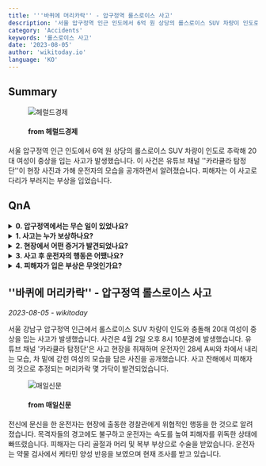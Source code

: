 ```yaml
---
title: '''바퀴에 머리카락'' - 압구정역 롤스로이스 사고'
description: '서울 압구정역 인근 인도에서 6억 원 상당의 롤스로이스 SUV 차량이 인도로 추락해 20대 여성이 중상을 입는 사고가 발생했습니다. 이 사건은 유튜브 채널 ''카라큘라 탐정단''이 현장 사진과 가해 운전자의 모습을 공개하면서 알려졌습니다. 피해자는 이 사고로 다리가 부러지는 부상을 입었습니다.'
category: 'Accidents'
keywords: '롤스로이스 사고'
date: '2023-08-05'
author: 'wikitoday.io'
language: 'KO'
---
```


## Summary



<figure>
    <img src="http://res.heraldm.com/content/image/2023/08/03/20230803000139_p.jpg" alt="헤럴드경제" />
    <figcaption>
        <h4> from 헤럴드경제</h4>
    </figcaption>
</figure>


서울 압구정역 인근 인도에서 6억 원 상당의 롤스로이스 SUV 차량이 인도로 추락해 20대 여성이 중상을 입는 사고가 발생했습니다. 이 사건은 유튜브 채널 ''카라큘라 탐정단''이 현장 사진과 가해 운전자의 모습을 공개하면서 알려졌습니다. 피해자는 이 사고로 다리가 부러지는 부상을 입었습니다.


## QnA


<details>
    <summary><b>0. 압구정역에서는 무슨 일이 있었나요?</b></summary>
    압구정역 인근 인도에서 롤스로이스 SUV 차량이 인도를 들이받아 20대 여성이 중상을 입는 사고가 발생했습니다.
</details>

<details>
    <summary><b>1. 사고는 누가 보상하나요?</b></summary>
    유튜브 채널 '카라큘라 탐정 에이전시'에서 사고 현장을 취재했습니다.
</details>

<details>
    <summary><b>2. 현장에서 어떤 증거가 발견되었나요?</b></summary>
    사고 잔해에는 희생자의 것으로 추정되는 머리카락이 포함되어 있었습니다.
</details>

<details>
    <summary><b>3. 사고 후 운전자의 행동은 어땠나요?</b></summary>
    전신에 문신을 한 운전자는 경찰관에게 위협적인 행동을 보였고 다친 피해자에 대해서는 전혀 신경 쓰지 않는 것처럼 보였습니다.
</details>

<details>
    <summary><b>4. 피해자가 입은 부상은 무엇인가요?</b></summary>
    피해자는 다리 골절과 머리 및 복부 부상을 입었습니다.
</details>



## ''바퀴에 머리카락'' - 압구정역 롤스로이스 사고

_2023-08-05 - wikitoday_

서울 강남구 압구정역 인근에서 롤스로이스 SUV 차량이 인도와 충돌해 20대 여성이 중상을 입는 사고가 발생했습니다. 사건은 4월 2일 오후 8시 10분경에 발생했습니다. 유튜브 채널 '카라큘라 탐정단'은 사고 현장을 취재하며 운전자인 28세 A씨와 차에서 내리는 모습, 차 밑에 갇힌 여성의 모습을 담은 사진을 공개했습니다. 사고 잔해에서 피해자의 것으로 추정되는 머리카락 몇 가닥이 발견되었습니다.


<figure>
    <img src="https://news.imaeil.com/photos/2023/08/05/2023080507281692897_l.jpg" alt="매일신문" />
    <figcaption>
        <h4> from 매일신문</h4>
    </figcaption>
</figure>


전신에 문신을 한 운전자는 현장에 출동한 경찰관에게 위협적인 행동을 한 것으로 알려졌습니다. 목격자들의 경고에도 불구하고 운전자는 속도를 높여 피해자를 위독한 상태에 빠뜨렸습니다. 피해자는 다리 골절과 머리 및 복부 부상으로 수술을 받았습니다. 운전자는 약물 검사에서 케타민 양성 반응을 보였으며 현재 조사를 받고 있습니다.
